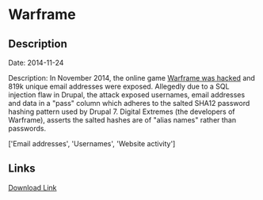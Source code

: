 # Warframe

## Description

Date: 2014-11-24

Description:
In November 2014, the online game <a href="http://motherboard.vice.com/read/gaming-site-warframe-hacked" target="_blank" rel="noopener">Warframe was hacked</a> and 819k unique email addresses were exposed. Allegedly due to a SQL injection flaw in Drupal, the attack exposed usernames, email addresses and data in a "pass" column which adheres to the salted SHA12 password hashing pattern used by Drupal 7. Digital Extremes (the developers of Warframe), asserts the salted hashes are of "alias names" rather than passwords.


['Email addresses', 'Usernames', 'Website activity']

## Links

[Download Link](https://link-to.net/1229997/342.5166901165848/dynamic/?r=aHR0cHM6Ly93d3cubWVkaWFmaXJlLmNvbS92aWV3L0NuRDlDZHBkTW5OT3M1Qi93YXJmcmFtZS5jb20vZmlsZQ==)